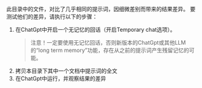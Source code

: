 此目录中的文件，对比了几乎相同的提示词，因细微差别而带来的结果差异。
要测试他们的差异，请执行以下的步骤：

1. 在ChatGpt中开启一个无记忆的回话（开启Temporary chat选项）。
    > 注意！一定要使用无记忆回话，否则新版本的ChatGpt或其他LLM的“long term memory”功能，存在从之前的提示词产生残留记忆的可能。
2. 拷贝本目录下其中一个文档中提示词的全文
3. 在ChatGpt中运行，并观察结果的差异
